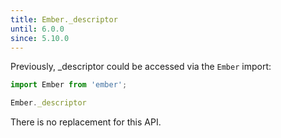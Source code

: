 ```yaml
---
title: Ember._descriptor
until: 6.0.0
since: 5.10.0
---
```



Previously, _descriptor could be accessed via the `Ember` import:
```js
import Ember from 'ember';

Ember._descriptor
```

There is no replacement for this API.
